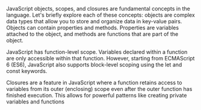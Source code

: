 JavaScript objects, scopes, and closures are fundamental concepts in the language. Let's briefly explore each of these concepts:
objects are complex data types that allow you to store and organize data in key-value pairs. Objects can contain properties and methods. Properties are variables attached to the object, and methods are functions that are part of the object.

JavaScript has function-level scope. Variables declared within a function are only accessible within that function. However, starting from ECMAScript 6 (ES6), JavaScript also supports block-level scoping using the let and const keywords.

Closures are a feature in JavaScript where a function retains access to variables from its outer (enclosing) scope even after the outer function has finished execution. This allows for powerful patterns like creating private variables and functions
